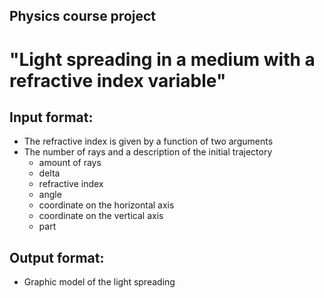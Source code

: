 ## Physics course project

 "Light spreading in a medium with a refractive index variable"
====



Input format:
----
* The refractive index is given by a function of two arguments
* The number of rays and a description of the initial trajectory
   * amount of rays
   * delta
   * refractive index
   * angle
   * coordinate on the horizontal axis
   * coordinate on the vertical axis
   * part
 

Output format:
----
* Graphic model of the light spreading 
